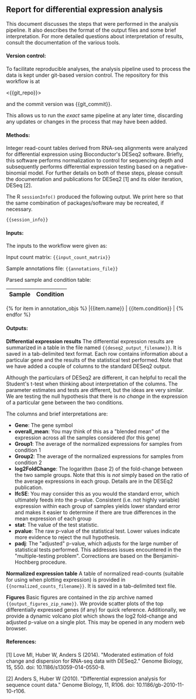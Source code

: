 ## Report for differential expression analysis


This document discusses the steps that were performed in the analysis pipeline.  It also describes the format of the output files and some brief interpretation.  For more detailed questions about interpretation of results, consult the documentation of the various tools.


#### Version control:
To facilitate reproducible analyses, the analysis pipeline used to process the data is kept under git-based version control.  The repository for this workflow is at 

<{{git_repo}}>

and the commit version was {{git_commit}}.

This allows us to run the *exact* same pipeline at any later time, discarding any updates or changes in the process that may have been added.  


#### Methods:

Integer read-count tables derived from RNA-seq alignments were analyzed for differential expression using Bioconductor's DESeq2 software.  Briefly, this software performs normalization to control for sequencing depth and subsequently performs differential expression testing based on a negative-binomial model.  For further details on both of these steps, please consult the documentation and publications for DESeq2 [1] and its older iteration, DESeq [2].

The R `sessionInfo()` produced the following output.  We print here so that the same combination of packages/software may be recreated, if necessary.

```
{{session_info}}
```

#### Inputs:
The inputs to the workflow were given as:

Input count matrix: `{{input_count_matrix}}`

Sample annotations file: `{{annotations_file}}`

Parsed sample and condition table:

|Sample|Condition|
|---|---|
{% for item in annotation_objs %}
|{{item.name}} | {{item.condition}} |
{% endfor %}

#### Outputs:

**Differential expression results**
The differential expression results are summarized in a table in the file named `{{deseq2_output_filename}}`.  It is saved in a tab-delimited text format.  Each row contains information about a particular gene and the results of the statistical test performed.  Note that we have added a couple of columns to the standard DESeq2 output.

Although the particulars of DESeq2 are different, it can helpful to recall the Student's t-test when thinking about interpretation of the columns.  The parameter estimates and tests are different, but the ideas are very similar.  We are testing the null hypothesis that there is *no change* in the expression of a particular gene between the two conditions.

The columns and brief interpretations are:

- **Gene**: The gene symbol
- **overall_mean**: You may think of this as a "blended mean" of the expression across all the samples considered (for this gene)
- **Group1**: The average of the normalized expressions for samples from condition 1
- **Group2**: The average of the normalized expressions for samples from condition 2
- **log2FoldChange**: The logarithm (base 2) of the fold-change between the two sample groups.  Note that this is *not* simply based on the ratio of the average expressions in each group.  Details are in the DESEq2 publication.
- **lfcSE**:  You may consider this as you would the standard error, which ultimately feeds into the p-value.  Consistent (i.e. not highly variable) expression within each group of samples yields lower standard error and makes it easier to determine if there are true differences in the mean expression of each group
- **stat**: The value of the test statistic.
- **pvalue**:  The raw p-value of the statistical test.  Lower values indicate more evidence to reject the null hypothesis.
- **padj**: The "adjusted" p-value, which adjusts for the large number of statistical tests performed.  This addresses issues encountered in the "multiple-testing problem".  Corrections are based on the Benjamini-Hochberg procedure.

**Normalized expression table**
A table of normalized read-counts (suitable for using when plotting expression) is provided in `{{normalized_counts_filename}}`.  It is saved in a tab-delimited text file.  

**Figures**
Basic figures are contained in the zip archive named `{{output_figures_zip_name}}`.  We provide scatter plots of the top differentially expressed genes (if any) for quick reference.  Additionally, we provide a dynamic volcano plot which shows the log2 fold-change and adjusted p-value on a single plot.  This may be opened in any modern web browser.


#### References:

[1] Love MI, Huber W, Anders S (2014). "Moderated estimation of fold change and dispersion for RNA-seq data with DESeq2." Genome Biology, 15, 550. doi: 10.1186/s13059-014-0550-8.

[2] Anders S, Huber W (2010). "Differential expression analysis for sequence count data." Genome Biology, 11, R106. doi: 10.1186/gb-2010-11-10-r106.
